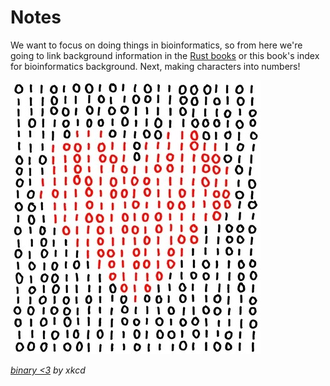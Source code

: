 # Notes

We want to focus on doing things in bioinformatics, so from here we're going to link background information in the [Rust books](https://doc.rust-lang.org/book/) or this book's index for bioinformatics background. Next, making characters into numbers!

![xkcd_heart](../img/binary_heart.jpg)

*[binary <3](https://xkcd.com/99/) by xkcd*